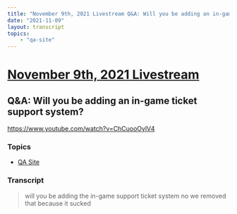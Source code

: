 ```yaml
---
title: "November 9th, 2021 Livestream Q&A: Will you be adding an in-game ticket support system?"
date: "2021-11-09"
layout: transcript
topics:
    - "qa-site"
---
```

# [November 9th, 2021 Livestream](../2021-11-09.md)
## Q&A: Will you be adding an in-game ticket support system?
https://www.youtube.com/watch?v=ChCuooOylV4

### Topics
* [QA Site](../topics/qa-site.md)

### Transcript

> will you be adding the in-game support ticket system no we removed that because it sucked
